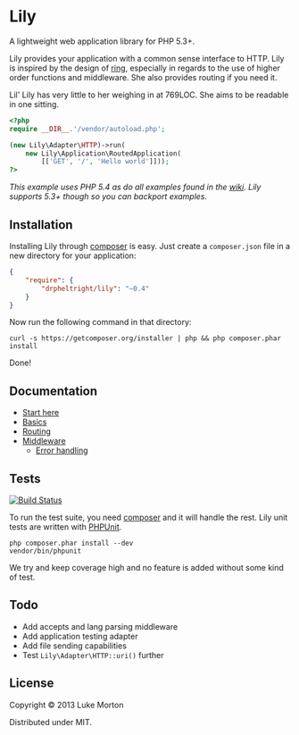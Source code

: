 # Lily

A lightweight web application library for PHP 5.3+.

Lily provides your application with a common sense interface to HTTP. Lily is
inspired by the design of [ring][1], especially in regards to the use of higher
order functions and middleware. She also provides routing if you need it.

Lil' Lily has very little to her weighing in at 769LOC. She aims to be readable
in one sitting.

[1]: https://github.com/ring-clojure/ring

```php
<?php
require __DIR__.'/vendor/autoload.php';

(new Lily\Adapter\HTTP)->run(
    new Lily\Application\RoutedApplication(
        [['GET', '/', 'Hello world']]));
?>
```

*This example uses PHP 5.4 as do all examples found in the [wiki][2]. Lily
supports 5.3+ though so you can backport examples.*

[2]: https://github.com/DrPheltRight/lily/wiki

## Installation

Installing Lily through [composer][3] is easy. Just create a `composer.json`
file in a new directory for your application:

```json
{
    "require": {
        "drpheltright/lily": "~0.4"
    }
}
```

Now run the following command in that directory:

```
curl -s https://getcomposer.org/installer | php && php composer.phar install
```

Done!

[3]: http://getcomposer.org/

## Documentation

 - [Start here][4]
 - [Basics][5]
 - [Routing][6]
 - [Middleware][7]
    - [Error handling][8]

 [4]: https://github.com/DrPheltRight/lily/wiki
 [5]: https://github.com/DrPheltRight/lily/wiki/Learning-the-basics
 [6]: https://github.com/DrPheltRight/lily/wiki/Routing-like-a-pro
 [7]: https://github.com/DrPheltRight/lily/wiki/Get-the-most-from-middleware
 [8]: https://github.com/DrPheltRight/lily/wiki/Error-handling

## Tests

[![Build Status](https://travis-ci.org/DrPheltRight/lily.png?branch=develop)][9]

To run the test suite, you need [composer][10] and it will handle the rest. Lily
unit tests are written with [PHPUnit][11].

```
php composer.phar install --dev
vendor/bin/phpunit
```

We try and keep coverage high and no feature is added without some kind of test.

[9]: https://travis-ci.org/DrPheltRight/lily
[10]: http://getcomposer.org/
[11]: https://github.com/sebastianbergmann/phpunit/

## Todo

 - Add accepts and lang parsing middleware
 - Add application testing adapter
 - Add file sending capabilities
 - Test `Lily\Adapter\HTTP::uri()` further

## License

Copyright © 2013 Luke Morton

Distributed under MIT.
